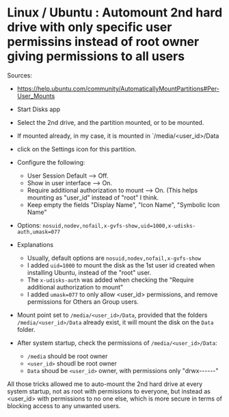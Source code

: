 # Linux / Ubuntu : Automount 2nd hard drive with only specific user permissins instead of root owner giving permissions to all users

Sources:
- https://help.ubuntu.com/community/AutomaticallyMountPartitions#Per-User_Mounts

- Start Disks app
- Select the 2nd drive, and the partition mounted, or to be mounted.
- If mounted already, in my case, it is mounted in `/media/<user_id>/Data
- click on the Settings icon for this partition.
- Configure the following:
  -  User Session Default --> Off.
  -  Show in user interface --> On.
  -  Require additional authorization to mount --> On. (This helps mounting as "user_id" instead of "root" I think.
  -  Keep empty the fields "Display Name", "Icon Name", "Symbolic Icon Name"
-  Options: `nosuid,nodev,nofail,x-gvfs-show,uid=1000,x-udisks-auth,umask=077`
  - Explanations
    - Usually, default options are `nosuid,nodev,nofail,x-gvfs-show`
    - I added `uid=1000` to mount the disk as the 1st user id created when installing Ubuntu, instead of the "root" user.
    - The `x-udisks-auth` was added when checking the "Require additional authorization to mount"
    - I added `umask=077` to only allow <user_id> permissions, and remove permissions for Others an Group users.
- Mount point set to `/media/<user_id>/Data`, provided that the folders `/media/<user_id>/Data` already exist, it will mount the disk on the `Data` folder.
- After system startup, check the permissions of `/media/<user_id>/Data`:
  - `/media` should be root owner
  - `<user_id>` shoudl be root owner
  - `Data` shoud be `<user_id>` owner, with permissions only "drwx------"

All those tricks allowed me to auto-mount the 2nd hard drive at every system startup, not as root with permissions to everyone, but instead as <user_id> with permissions to no one else, which is more secure in terms of blocking access to any unwanted users.
